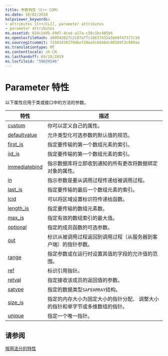 ```yaml
---
title: 参数特性 (C++ COM)
ms.date: 10/02/2018
helpviewer_keywords:
- attributes [C++/CLI], parameter attributes
- parameter attributes
ms.assetid: 024c2dd5-49d7-4ced-a17a-c56c1bc485b6
ms.openlocfilehash: e89542027c2187a77c18637432a5b60f47377c10
ms.sourcegitcommit: 72583d30170d6ef29ea5c6848dc00169f2c909aa
ms.translationtype: MT
ms.contentlocale: zh-CN
ms.lasthandoff: 04/18/2019
ms.locfileid: "59029546"
---
```

# <a name="parameter-attributes"></a>Parameter 特性

以下属性应用于类或接口中的方法的参数。

|特性|描述|
|---------------|-----------------|
|[custom](custom-cpp.md)|你可以定义自己的属性。|
|[defaultvalue](defaultvalue.md)|允许类型化可选参数的默认值的规范。|
|[first_is](first-is.md)|指定要传输的第一个数组元素的索引。|
|[iid_is](iid-is.md)|指定要传输的第一个数组元素的索引。|
|[immediatebind](immediatebind.md)|指示数据库将立即收到通知的所有更改将数据绑定对象的属性。|
|[in](in-cpp.md)|指示参数是要从调用过程传递给被调用过程。|
|[last_is](last-is.md)|指定要传输的最后一个数组元素的索引。|
|[lcid](lcid.md)|可以将区域设置标识符传递给函数。|
|[length_is](length-is.md)|指定要传输的数组元素数。|
|[max_is](max-is.md)|指定有效的数组索引的最大值。|
|[optional](optional-cpp.md)|指定的成员函数的可选参数。|
|[out](out-cpp.md)|标识从被调用过程返回到调用过程（从服务器到客户端）的指针参数。|
|[range](range-cpp.md)|指定参数或在运行时设置其值的字段的允许值的范围。|
|[ref](ref-cpp.md)|标识引用指针。|
|[retval](retval.md)|指定接收该成员的返回值的参数。|
|[satype](satype.md)|指定的数据类型`SAFEARRAY`结构。|
|[size_is](size-is.md)|指定的内存大小为固定大小的指针分配、 调整大小的指针和单字节或多维数组的指针。|
|[unique](unique-cpp.md)|指定一个唯一指针。|

## <a name="see-also"></a>请参阅

[按用法分的特性](attributes-by-usage.md)
